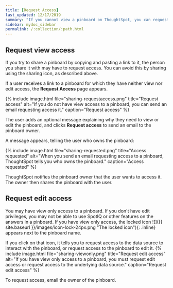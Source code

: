 ```yaml
---
title: [Request Access]
last_updated: 12/17/2019
summary: "If you cannot view a pinboard on ThoughtSpot, you can request access to it."
sidebar: mydoc_sidebar
permalink: /:collection/:path.html
---
```

## Request view access
If you try to share a pinboard by copying and pasting a link to it, the person you share it with may have to request access. You can avoid this by sharing using the sharing icon, as described above.

If a user receives a link to a pinboard for which they have neither view nor edit access, the **Request Access** page appears.

{% include image.html file="sharing-requestaccess.png" title="Request access" alt="If you do not have view access to a pinboard, you can send an email requesting access it." caption="Request access" %}

The user adds an optional message explaining why they need to view or edit the pinboard, and clicks **Request access** to send an email to the pinboard owner.

A message appears, telling the user who owns the pinboard:

{% include image.html file="sharing-requested.png" title="Access requested" alt="When you send an email requesting access to a pinboard, ThoughtSpot tells you who owns the pinboard." caption="Access requested" %}

ThoughtSpot notifies the pinboard owner that the user wants to access it. The owner then shares the pinboard with the user.

## Request edit access
You may have view only access to a pinboard. If you don't have edit privileges, you may not be able to use SpotIQ or other features on the answers in a pinboard. If you have view only access, the locked icon ![]({{ site.baseurl }}/images/icon-lock-24px.png "The locked icon"){: .inline} appears next to the pinboard name.

If you click on that icon, it tells you to request access to the data source to interact with the pinboard, or request access to the pinboard to edit it.
{% include image.html file="sharing-viewonly.png" title="Request edit access" alt="If you have view only access to a pinboard, you must request edit access or request access to the underlying data source." caption="Request edit access" %}

To request access, email the owner of the pinboard.
